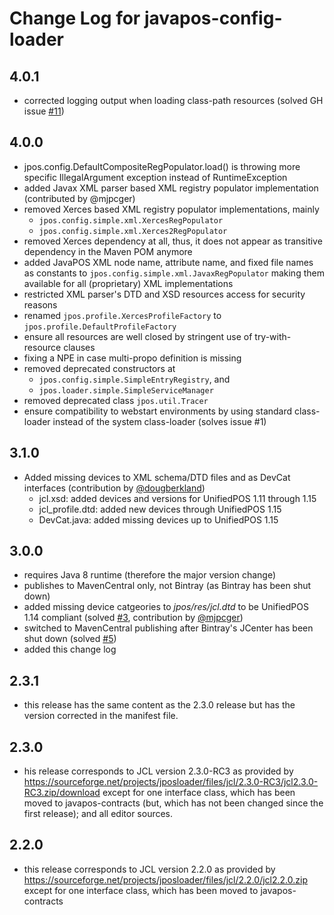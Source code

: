 # Change Log for javapos-config-loader

## 4.0.1

- corrected logging output when loading class-path resources (solved GH issue [#11](https://github.com/JavaPOSWorkingGroup/javapos-config-loader/issues/11))

## 4.0.0

- jpos.config.DefaultCompositeRegPopulator.load() is throwing more specific IllegalArgument exception instead of RuntimeException
- added Javax XML parser based XML registry populator implementation (contributed by @mjpcger)
- removed Xerces based XML registry populator implementations, mainly
    - `jpos.config.simple.xml.XercesRegPopulator`
    - `jpos.config.simple.xml.Xerces2RegPopulator`
- removed Xerces dependency at all, thus, it does not appear as transitive dependency in the Maven POM anymore
- added JavaPOS XML node name, attribute name, and fixed file names as constants to `jpos.config.simple.xml.JavaxRegPopulator` making them available for all (proprietary) XML implementations
- restricted XML parser's DTD and XSD resources access for security reasons
- renamed `jpos.profile.XercesProfileFactory` to `jpos.profile.DefaultProfileFactory`
- ensure all resources are well closed by stringent use of try-with-resource clauses
- fixing a NPE in case multi-propo definition is missing
- removed deprecated constructors at 
    - `jpos.config.simple.SimpleEntryRegistry`, and
    - `jpos.loader.simple.SimpleServiceManager`
- removed deprecated class `jpos.util.Tracer`
- ensure compatibility to webstart environments by using standard class-loader instead of the system class-loader (solves issue #1)

## 3.1.0

- Added missing devices to XML schema/DTD files and as DevCat interfaces (contribution by [@dougberkland](https://github.com/dougberkland))
    - jcl.xsd: added devices and versions for UnifiedPOS 1.11 through 1.15
    - jcl_profile.dtd: added new devices through UnifiedPOS 1.15
    - DevCat.java: added missing devices up to UnifiedPOS 1.15

## 3.0.0

- requires Java 8 runtime (therefore the major version change)
- publishes to MavenCentral only, not Bintray (as Bintray has been shut down)
- added missing device catgeories to _jpos/res/jcl.dtd_ to be UnifiedPOS 1.14 compliant (solved [#3](https://github.com/JavaPOSWorkingGroup/javapos-config-loader/issues/3), contribution by [@mjpcger](https://github.com/mjpcger))
- switched to MavenCentral publishing after Bintray's JCenter has been shut down (solved [#5](https://github.com/JavaPOSWorkingGroup/javapos-config-loader/issues/5))
- added this change log

## 2.3.1

- this release has the same content as the 2.3.0 release but has the version corrected in the manifest file.

## 2.3.0

- his release corresponds to JCL version 2.3.0-RC3 as provided by https://sourceforge.net/projects/jposloader/files/jcl/2.3.0-RC3/jcl2.3.0-RC3.zip/download except for one interface class, which has been moved to javapos-contracts (but, which has not been changed since the first release); and all editor sources.

## 2.2.0

- this release corresponds to JCL version 2.2.0 as provided by https://sourceforge.net/projects/jposloader/files/jcl/2.2.0/jcl2.2.0.zip except for one interface class, which has been moved to javapos-contracts